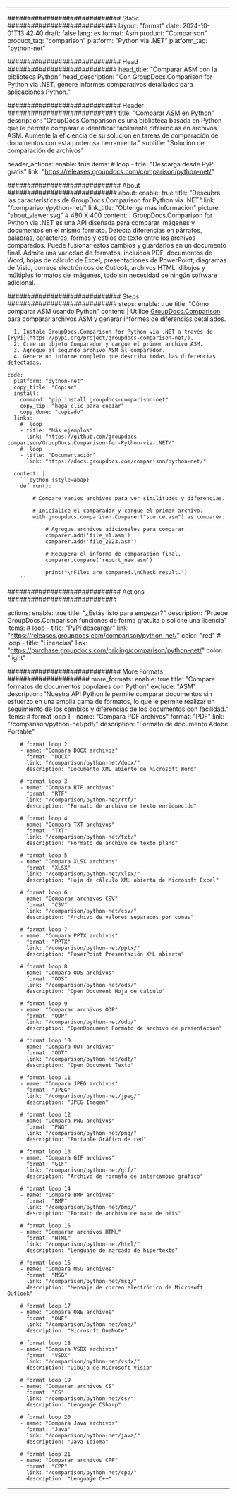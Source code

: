 
---
############################# Static ############################
layout: "format"
date:  2024-10-01T13:42:40
draft: false
lang: es
format: Asm
product: "Comparison"
product_tag: "comparison"
platform: "Python via .NET"
platform_tag: "python-net"

############################# Head ############################
head_title: "Comparar ASM con la biblioteca Python"
head_description: "Con GroupDocs.Comparison for Python via .NET, genere informes comparativos detallados para aplicaciones Python."

############################# Header ############################
title: "Comparar ASM en Python" 
description: "GroupDocs.Comparison es una biblioteca basada en Python que le permite comparar e identificar fácilmente diferencias en archivos ASM. Aumente la eficiencia de su solución en tareas de comparación de documentos con esta poderosa herramienta."
subtitle: "Solución de comparación de archivos" 

header_actions:
  enable: true
  items:
    #  loop
    - title: "Descarga desde PyPi gratis"
      link: "https://releases.groupdocs.com/comparison/python-net/"
      
############################# About ############################
about:
    enable: true
    title: "Descubra las características de GroupDocs.Comparison for Python via .NET"
    link: "/comparison/python-net/"
    link_title: "Obtenga más información"
    picture: "about_viewer.svg" # 480 X 400
    content: |
       GroupDocs.Comparison for Python via .NET es una API diseñada para comparar imágenes y documentos en el mismo formato. Detecta diferencias en párrafos, palabras, caracteres, formas y estilos de texto entre los archivos comparados. Puede fusionar estos cambios y guardarlos en un documento final. Admite una variedad de formatos, incluidos PDF, documentos de Word, hojas de cálculo de Excel, presentaciones de PowerPoint, diagramas de Visio, correos electrónicos de Outlook, archivos HTML, dibujos y múltiples formatos de imágenes, todo sin necesidad de ningún software adicional.

############################# Steps ############################
steps:
    enable: true
    title: "Cómo comparar ASM usando Python"
    content: |
      Utilice [GroupDocs.Comparison](https://products.groupdocs.com/comparison/python-net/) para comparar archivos ASM y generar informes de diferencias detallados.
      
      1. Instale GroupDocs.Comparison for Python via .NET a través de [PyPi](https://pypi.org/project/groupdocs-comparison-net/).
      2. Cree un objeto Comparador y cargue el primer archivo ASM.
      3. Agregue el segundo archivo ASM al comparador.
      4. Genere un informe completo que describa todas las diferencias detectadas.
   
    code:
      platform: "python-net"
      copy_title: "Copiar"
      install:
        command: "pip install groupdocs-comparison-net"
        copy_tip: "haga clic para copiar"
        copy_done: "copiado"
      links:
        #  loop
        - title: "Más ejemplos"
          link: "https://github.com/groupdocs-comparison/GroupDocs.Comparison-for-Python-via-.NET/"
        #  loop
        - title: "Documentación"
          link: "https://docs.groupdocs.com/comparison/python-net/"
          
      content: |
        ```python {style=abap}
        def run():

            # Compare varios archivos para ver similitudes y diferencias.

            # Inicialice el comparador y cargue el primer archivo.
            with groupdocs.comparison.Comparer("source.asm") as comparer:

                # Agregue archivos adicionales para comparar.
                comparer.add('file_v1.asm')
                comparer.add('file_2023.asm')

                # Recupera el informe de comparación final.
                comparer.compare('report_new.asm')

                print("\nFiles are compared.\nCheck result.")
        ```            

############################# Actions ############################

actions:
  enable: true
  title: "¿Estás listo para empezar?"
  description: "Pruebe GroupDocs.Comparison funciones de forma gratuita o solicite una licencia"
  items:
    #  loop
    - title: "PyPi descargar"
      link: "https://releases.groupdocs.com/comparison/python-net/"
      color: "red"
        #  loop
    - title: "Licencias"
      link: "https://purchase.groupdocs.com/pricing/comparison/python-net/"
      color: "light"


############################# More Formats #####################
more_formats:
    enable: true
    title: "Compare formatos de documentos populares con Python"
    exclude: "ASM"
    description: "Nuestra API Python le permite comparar documentos sin esfuerzo en una amplia gama de formatos, lo que le permite realizar un seguimiento de los cambios y diferencias de los documentos con facilidad."
    items: 
        # format loop 1
        - name: "Compara PDF archivos"
          format: "PDF"
          link: "/comparison/python-net/pdf/"
          description: "Formato de documento Adobe Portable"

        # format loop 2
        - name: "Compara DOCX archivos"
          format: "DOCX"
          link: "/comparison/python-net/docx/"
          description: "Documento XML abierto de Microsoft Word"

        # format loop 3
        - name: "Compara RTF archivos"
          format: "RTF"
          link: "/comparison/python-net/rtf/"
          description: "Formato de archivo de texto enriquecido"

        # format loop 4
        - name: "Compara TXT archivos"
          format: "TXT"
          link: "/comparison/python-net/txt/"
          description: "Formato de archivo de texto plano"

        # format loop 5
        - name: "Compara XLSX archivos"
          format: "XLSX"
          link: "/comparison/python-net/xlsx/"
          description: "Hoja de cálculo XML abierta de Microsoft Excel"

        # format loop 6
        - name: "Comparar archivos CSV"
          format: "CSV"
          link: "/comparison/python-net/csv/"
          description: "Archivo de valores separados por comas"

        # format loop 7
        - name: "Compara PPTX archivos"
          format: "PPTX"
          link: "/comparison/python-net/pptx/"
          description: "PowerPoint Presentación XML abierta"

        # format loop 8
        - name: "Compara ODS archivos"
          format: "ODS"
          link: "/comparison/python-net/ods/"
          description: "Open Document Hoja de cálculo"

        # format loop 9
        - name: "Comparar archivos ODP"
          format: "ODP"
          link: "/comparison/python-net/odp/"
          description: "OpenDocument Formato de archivo de presentación"

        # format loop 10
        - name: "Compara ODT archivos"
          format: "ODT"
          link: "/comparison/python-net/odt/"
          description: "Open Document Texto"

        # format loop 11
        - name: "Compara JPEG archivos"
          format: "JPEG"
          link: "/comparison/python-net/jpeg/"
          description: "JPEG Imagen"

        # format loop 12
        - name: "Compara PNG archivos"
          format: "PNG"
          link: "/comparison/python-net/png/"
          description: "Portable Gráfico de red"

        # format loop 13
        - name: "Compara GIF archivos"
          format: "GIF"
          link: "/comparison/python-net/gif/"
          description: "Archivo de formato de intercambio gráfico"

        # format loop 14
        - name: "Compara BMP archivos"
          format: "BMP"
          link: "/comparison/python-net/bmp/"
          description: "Formato de archivo de mapa de bits"

        # format loop 15
        - name: "Comparar archivos HTML"
          format: "HTML"
          link: "/comparison/python-net/html/"
          description: "Lenguaje de marcado de hipertexto"

        # format loop 16
        - name: "Compara MSG archivos"
          format: "MSG"
          link: "/comparison/python-net/msg/"
          description: "Mensaje de correo electrónico de Microsoft Outlook"

        # format loop 17
        - name: "Compara ONE archivos"
          format: "ONE"
          link: "/comparison/python-net/one/"
          description: "Microsoft OneNote"

        # format loop 18
        - name: "Compara VSDX archivos"
          format: "VSDX"
          link: "/comparison/python-net/vsdx/"
          description: "Dibujo de Microsoft Visio"

        # format loop 19
        - name: "Comparar archivos CS"
          format: "CS"
          link: "/comparison/python-net/cs/"
          description: "Lenguaje CSharp"

        # format loop 20
        - name: "Compara Java archivos"
          format: "Java"
          link: "/comparison/python-net/java/"
          description: "Java Idioma"
          
        # format loop 21
        - name: "Comparar archivos CPP"
          format: "CPP"
          link: "/comparison/python-net/cpp/"
          description: "Lenguaje C++"
---
